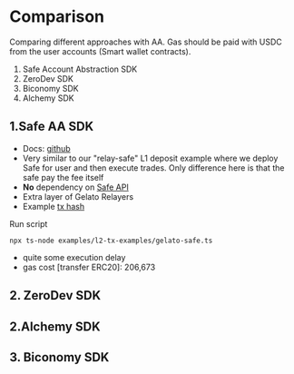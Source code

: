 # Comparison

Comparing different approaches with AA. Gas should be paid with USDC from the user accounts (Smart wallet contracts).

1. Safe Account Abstraction SDK
2. ZeroDev SDK
2. Biconomy SDK
3. Alchemy SDK 


## 1.Safe AA SDK

* Docs: [github](https://github.com/safe-global/safe-core-sdk/tree/main/packages/account-abstraction-kit)
* Very similar to our "relay-safe" L1 deposit example where we deploy Safe for user and then execute trades. Only difference here is that the safe pay the fee itself
* **No** dependency on [Safe API](https://docs.safe.global/safe-core-api/available-services)
* Extra layer of Gelato Relayers
* Example [tx hash](https://goerli.etherscan.io/tx/0xe17df6c355c712891e59e13ab7b856a4a9d8dbb56a73887b8ff38450d6fef8c2)

Run script
```
npx ts-node examples/l2-tx-examples/gelato-safe.ts

```
* quite some execution delay
* gas cost [transfer ERC20]: 206,673

## 2. ZeroDev SDK

## 2.Alchemy SDK

## 3. Biconomy SDK